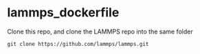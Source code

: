 # lammps_dockerfile

Clone this repo, and clone the LAMMPS repo into the same folder

```
git clone https://github.com/lammps/lammps.git
```
